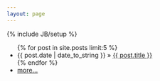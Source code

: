 ```yaml
---
layout: page
---
```

{% include JB/setup %}

<ul class="posts">
  {% for post in site.posts limit:5 %}
    <li><span>{{ post.date | date_to_string }}</span> &raquo; <a href="{{ BASE_PATH }}{{ post.url }}">{{ post.title }}</a></li>
  {% endfor %}
 
  <li><span><a href="{{ BASE_PATH }}/archive.html">more...</a></span></li>
</ul>
